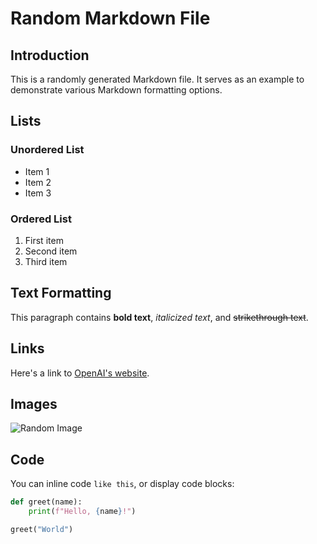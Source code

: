 # Random Markdown File

## Introduction

This is a randomly generated Markdown file. It serves as an example to demonstrate various Markdown formatting options.

## Lists

### Unordered List

- Item 1
- Item 2
- Item 3

### Ordered List

1. First item
2. Second item
3. Third item

## Text Formatting

This paragraph contains **bold text**, *italicized text*, and ~~strikethrough text~~.

## Links

Here's a link to [OpenAI's website](https://openai.com/).

## Images

![Random Image](https://example.com/image.jpg)

## Code

You can inline code `like this`, or display code blocks:

```python
def greet(name):
    print(f"Hello, {name}!")

greet("World")
